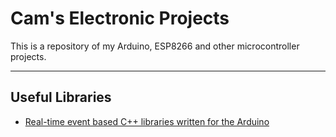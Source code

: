 # Cam's Electronic Projects

This is a repository of my Arduino, ESP8266 and other microcontroller projects.

---







## Useful Libraries
- [Real-time event based C++ libraries written for the Arduino](http://robotsbigdata.com/docs-arduino.html)
